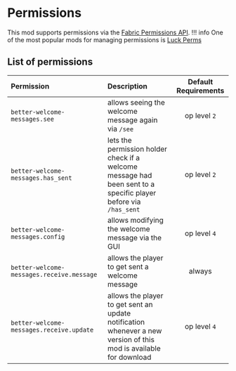# Permissions

This mod supports permissions via the
[Fabric Permissions API](https://github.com/lucko/fabric-permissions-api/blob/master/README.md).
!!! info 
    One of the most popular mods for managing permissions is [Luck Perms](https://luckperms.net/)

## List of permissions

| Permission                                | Description                                                                                                       | Default Requirements |
|:------------------------------------------|:------------------------------------------------------------------------------------------------------------------|:--------------------:|
| `better-welcome-messages.see`             | allows seeing the welcome message again via `/see`                                                                |     op level `2`     |
| `better-welcome-messages.has_sent`        | lets the permission holder check if a welcome message had been sent to a specific player before via `/has_sent`   |     op level `2`     |
| `better-welcome-messages.config`          | allows modifying the welcome message via the GUI                                                                  |     op level `4`     |
| `better-welcome-messages.receive.message` | allows the player to get sent a welcome message                                                                   |        always        |
| `better-welcome-messages.receive.update`  | allows the player to get sent an update notification whenever a new version of this mod is available for download |     op level `4`     |
